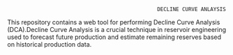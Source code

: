                                                     DECLINE CURVE ANLAYSIS
This repository contains a web tool for performing Decline Curve Analysis (DCA).Decline Curve Analysis is a crucial technique in reservoir engineering used to forecast future production and estimate remaining reserves based on historical production data.                                                    

